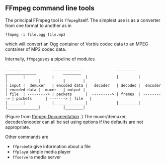 
##  FFmpeg command line tools 


The principal FFmpeg tool is `ffmpeg`itself.
The simplest use is as a converter from one  format
to another as in

```
ffmpeg -i file.ogg file.mp3
```


which will convert an Ogg container of Vorbis codec data to an
MPEG container of MP2 codec data.


Internally, `ffmpeg`uses a pipeline of modules

```example
_______              ______________               _________              ______________            ________
|       |            |              |             |         |            |              |          |        |
| input |  demuxer   | encoded data |   decoder   | decoded |  encoder   | encoded data |  muxer   | output |
| file  | ---------> | packets      |  ---------> | frames  | ---------> | packets      | -------> | file   |
|_______|            |______________|             |_________|            |______________|          |________|
```


(Figure from [ffmpeg Documentation](http://ffmpeg.org/ffmpeg.html) .)
The muxer/demuxer, decoder/encoder can all be set using options if the defaults are not
appropriate.


Other commands are

+  `ffprobe`to give information about a file
+  `ffplay`a simple media player
+  `ffserver`a media server